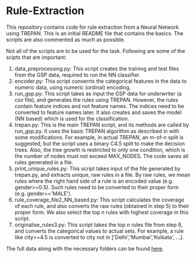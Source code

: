 # Rule-Extraction
This repository contains code for rule extraction from a Neural Network using TREPAN. This is an initial README file that contains the basics. The scripts are also commented as much as possible.

Not all of the scripts are to be used for the task. Following are some of the scipts that are important:

1. data_preprocessing.py: This script creates the training and test files from the GSP data, required to run the NN classifier.
2. encoder.py: This script converrts the categorical features in the data to numeric data, using numeric (ordinal) encoding.
3. run_gsp.py: This script takes as input the GSP data for underwriter (a csv file), and generates the rules using TREPAN. However, the rules contain feature indices and not feature names. The indices need to be converted to feature names later. It also creates and saves the model (NN based) which is used for the classification.
4. trepan.py: This is the main TREPAN script, and its methods are called by run_gsp.py. It uses the basic TREPAN algorithm as described in with some modifications. For example, in actual TREPAN, an m-of-n split is suggested, but the script uses a binary C4.5 split to make the decision trees. Also, the tree growth is restricted to only one condition, which is the number of nodes must not exceed MAX_NODES. The code saves all rules generated in a file.
5. print_unique_rules.py: This script takes input of the file generated by trepan.py, and extracts unique, raw rules in a file. By raw rules, we mean rules where the right hand side of a rule is an encoded value (e.g. gender>=0.5). Such rules need to be converted to their proper form (e.g. gender=='MALE').
6.  rule_coverage_file2_NN_based.py: This script calculates the coverage of each rule, and also converts the raw rules (obtained in step 5) to their proper form. We also select the top n rules with highest coverage in this script.
7.  originalise_rules3.py: This script takes the top n rules file from step 6, and converts the categorical values to actual sets. For example, a rule like city>=4.5 is converted to city not in ['Delhi','Mumbai','Kolkata', ...].

The full data along with the necessary folders can be found [here](https://github.com/lumiqai/smart-underwriter/tree/master/model-recommendation).
